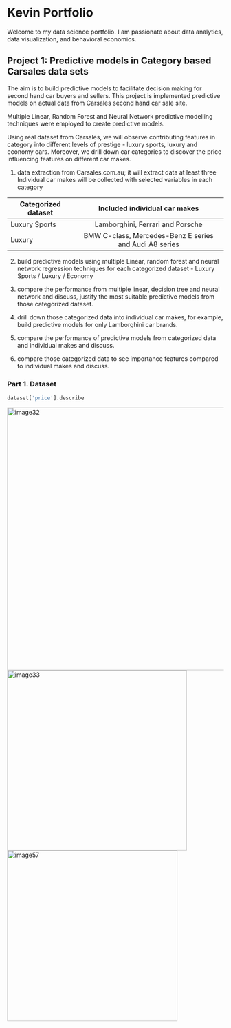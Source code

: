 # Kevin Portfolio                 
Welcome to my data science portfolio. I am passionate about data analytics, data visualization, and behavioral economics.

## Project 1: Predictive models in Category based Carsales data sets
The aim is to build predictive models to facilitate decision making for second hand car buyers and sellers. This project is implemented predictive models on actual data from Carsales second hand car sale site. 

Multiple Linear, Random Forest and Neural Network predictive modelling techniques were employed to create predictive models. 

Using real dataset from Carsales, we will observe contributing features in category into different levels of prestige - luxury sports, luxury and economy cars. Moreover, we drill down car categories to discover the price influencing features on different car makes. 

1. data extraction from Carsales.com.au; it will extract data at least three Individual car makes will be collected with selected variables in each category

| Categorized dataset       | Included individual car makes                          |
| ------------------------- |:-----------------------------------------------------: |
| Luxury Sports             | Lamborghini, Ferrari and Porsche                       |
| Luxury                    | BMW C-class, Mercedes-Benz E series and Audi A8 series |

2. build predictive models using multiple Linear, random forest and neural network regression techniques for each categorized dataset - Luxury Sports / Luxury / Economy

3. compare the performance from multiple linear, decision tree and neural network and discuss, justify the most suitable predictive models from those categorized dataset.

4. drill down those categorized data into individual car makes, for example, build predictive models for only Lamborghini car brands.

5. compare the performance of predictive models from categorized data and individual makes and discuss.

6. compare those categorized data to see importance features compared to  individual makes and  discuss.

### Part 1. Dataset
```python
dataset['price'].describe
```
<img width="609" alt="image32" src="https://user-images.githubusercontent.com/32251175/160059949-3aa8d530-c2e9-4687-b273-7abab63c930b.png">
<img width="418" alt="image33" src="https://user-images.githubusercontent.com/32251175/160059965-77b5c48f-323c-4b13-8094-c9a9ff8d848a.png">
<img width="396" alt="image57" src="https://user-images.githubusercontent.com/32251175/160060007-69a70460-2f17-41c0-adf8-8b2dd2d28eb0.png">

